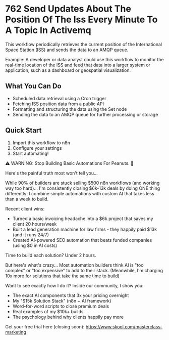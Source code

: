 # 762 Send Updates About The Position Of The Iss Every Minute To A Topic In Activemq

This workflow periodically retrieves the current position of the International Space Station (ISS) and sends the data to an AMQP queue.

Example: A developer or data analyst could use this workflow to monitor the real-time location of the ISS and feed that data into a larger system or application, such as a dashboard or geospatial visualization.

## What You Can Do
- Scheduled data retrieval using a Cron trigger
- Fetching ISS position data from a public API
- Formatting and structuring the data using the Set node
- Sending the data to an AMQP queue for further processing or storage

## Quick Start
1. Import this workflow to n8n
2. Configure your settings
3. Start automating!

⚠️ WARNING: Stop Building Basic Automations For Peanuts. 🚫

Here's the painful truth most won't tell you...

While 90% of builders are stuck selling $500 n8n workflows (and working way too hard)...
I'm consistently closing $6k-13k deals by doing ONE thing differently:
I combine simple automations with custom AI that takes less than a week to build.

Recent client wins:
* Turned a basic invoicing headache into a $6k project that saves my client 20 hours/week
* Built a lead generation machine for law firms - they happily paid $13k (and it runs 24/7)
* Created AI-powered SEO automation that beats funded companies (using $0 in AI costs)

Time to build each solution? Under 2 hours.

But here's what's crazy...
Most automation builders think AI is "too complex" or "too expensive" to add to their stack.
(Meanwhile, I'm charging 10x more for solutions that take the same time to build)

Want to see exactly how I do it?
Inside our community, I show you:
* The exact AI components that 3x your pricing overnight
* My "$15k Solution Stack" (n8n + AI framework)
* Word-for-word scripts to close premium deals
* Real examples of my $10k+ builds
* The psychology behind why clients happily pay more

Get your free trial here (closing soon): https://www.skool.com/masterclass-marketing
